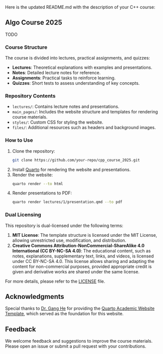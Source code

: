 Here is the updated README.md with the description of your C++ course:

## Algo Course 2025

TODO

### Course Structure

The course is divided into lectures, practical assignments, and quizzes:
- **Lectures**: Theoretical explanations with examples and presentations.
- **Notes**: Detailed lecture notes for reference.
- **Assignments**: Practical tasks to reinforce learning.
- **Quizzes**: Short tests to assess understanding of key concepts.

### Repository Contents

- `lectures/`: Contains lecture notes and presentations.
- `main_pages/`: Includes the website structure and templates for rendering course materials.
- `styles/`: Custom CSS for styling the website.
- `files/`: Additional resources such as headers and background images.

### How to Use

1. Clone the repository:
   ```bash
   git clone https://github.com/your-repo/cpp_course_2025.git
   ```
2. Install [Quarto](https://quarto.org/) for rendering the website and presentations.
3. Render the website:
   ```bash
   quarto render --to html
   ```
4. Render presentations to PDF:
   ```bash
   quarto render lectures/1/presentation.qmd --to pdf
   ```

### Dual Licensing

This repository is dual-licensed under the following terms:

1. **MIT License**: The template structure is licensed under the MIT License, allowing unrestricted use, modification, and distribution.
2. **Creative Commons Attribution-NonCommercial-ShareAlike 4.0 International (CC BY-NC-SA 4.0)**: The educational content, such as notes, explanations, supplementary text, links, and videos, is licensed under CC BY-NC-SA 4.0. This license allows sharing and adapting the content for non-commercial purposes, provided appropriate credit is given and derivative works are shared under the same license.

For more details, please refer to the [LICENSE](LICENSE) file.

## Acknowledgments

Special thanks to [Dr. Gang He](http://drganghe.github.io) for providing the [Quarto Academic Website Template](https://github.com/drganghe/quarto-academic-website-template), which served as the foundation for this website.

## Feedback

We welcome feedback and suggestions to improve the course materials. Please open an issue or submit a pull request with your contributions.
